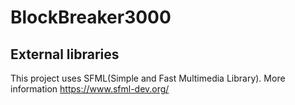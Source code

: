 # BlockBreaker3000

## External libraries
This project uses SFML(Simple and Fast Multimedia Library). More information https://www.sfml-dev.org/